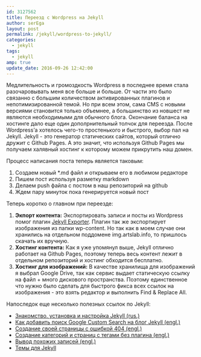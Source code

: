 ```yaml
---
id: 3127562
title: Переезд с Wordpress на Jekyll
author: serEga
layout: post
permalink: /jekyll/wordpress-to-jekyll/
categories:
  - jekyll
tags:
  - jekyll
amp: true
update_date: 2016-09-26 12:42:00
---
```


Медлительность и громоздкость Wordpress в последнее время стала разочаровывать меня все больше и больше. От части это было связанно с большим количеством активированных плагинов и непотимизированной темой. Но при всем этом, сама CMS с новыми версиями становится только объемнее, а большинство из новшест не являются необходимыми для обычного блога. Окончание баланса на хостинге дало еще один дополрнительный толчок для переезда. После Wordpress’а хотелось чего-то простенького и быстрого, выбор пал на Jekyll. Jekyll - это генератор статических сайтов, который отлично дружит с Github Pages. А это значит, что используя Github Pages мы получаем халявный хостинг к которому можем прикрутить наш домен.

<p align="center">
<amp-img src="http://i.imgur.com/qWUDmfI.png" alt="генератор статических сайтов jekyll" width="498" height="230" layout="responsive"></amp-img></p>

Процесс написания поста теперь является таковым:

1. Создаем новый *.md файл и открываем его в любимом редакторе
2. Пишем пост используя разметку markdown
3. Делаем push файла с постом в наш репозиторий на github
4. Ждем пару минуток пока генерируется новый пост

Теперь коротко о главном при переезде:

1. **Экпорт контента:** Экспортировать записи и посты из Wordpress помог плагин [Jekyll Exporter](https://wordpress.org/plugins/jekyll-exporter/). Плагин так же экспортирует изображения из папки wp-content. Но так как в моем случае они хранились на отдельном поддомене img.artslab.info, то пришлось скачать их вручную.
2. **Хостинг контента:** Как я уже упомянул выше, Jekyll отлично работает на Github Pages, поэтому теперь весь контент лежит в отдельном репозиторий и хостинг обходится бесплатно.
3. **Хостинг для изображений:** В качестве хранилища для изображений я выбрал Google Drive, так как сервис выдает статическую ссылку на файл + много дискового пространства. Поэтому единственное что нужно было сделать для быстрого фикса всех ссылок на изображения - это взять редактор и выполнить Find & Replace All.

Напоследок еще несколько полезных ссылок по Jekyll:

* [Знакомство, установка и настройка Jekyll (rus.)](http://frontender.info/build-blog-jekyll-github-pages/)
* [Как добавить поиск Google Custom Search на блог Jekyll (engl.)](http://digitaldrummerj.me/blogging-on-github-part-7-adding-a-custom-google-search/)
* [Создание своей страницы с ошибкой 404 (engl.)](https://help.github.com/articles/creating-a-custom-404-page-for-your-github-pages-site/)
* [Создание категорий и страниц с тегами без плагина (engl.)](http://christianspecht.de/2014/10/25/separate-pages-per-tag-category-with-jekyll-without-plugins/)
* [Вывод похожих записей (engl.)](https://anmonteiro.com/2015/08/jekyll-related-posts-revamped/)
* [Темы для Jekyll](http://jekyllthemes.org/)
